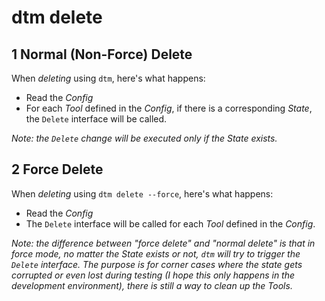 #  dtm delete

## 1 Normal (Non-Force) Delete

When _deleting_ using `dtm`, here's what happens:

- Read the _Config_
- For each _Tool_ defined in the _Config_, if there is a corresponding _State_, the `Delete` interface will be called.

_Note: the `Delete` change will be executed only if the _State_ exists._

## 2 Force Delete

When _deleting_ using `dtm delete --force`, here's what happens:

- Read the _Config_
- The `Delete` interface will be called for each _Tool_ defined in the _Config_.

_Note: the difference between "force delete" and "normal delete" is that in force mode, no matter the _State_ exists or not, `dtm` will try to trigger the `Delete` interface. The purpose is for corner cases where the state gets corrupted or even lost during testing (I hope this only happens in the development environment), there is still a way to clean up the _Tools_._

